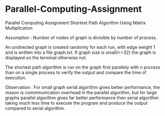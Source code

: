 # Parallel-Computing-Assignment
Parallel Computing Assignment Shortest Path Algorithm Using Matrix Multiplication

Assumption : Number of nodes of graph is divisible by number of process. 

An undirected graph is created randomly for each run, with edge weight 1 and is written into a file graph.txt. If graph size is small(<=32) the graph is displayed on the terminal otherwise not.

The shortest path algorithm is run on the graph first parallely with n process than on a single process to verify the output and compare the time of execution.

Observation : For small graph serial algorithm gives better performance, the reason is commmunication overhead in the parallel algorithm, but for large graphs parallel algorithm gives far better performance then serial algorithm taking much less time to execute the program and produce the output compared to serial algorithm.

